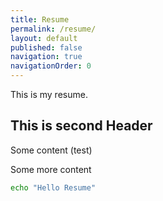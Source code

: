 ```yaml
---
title: Resume
permalink: /resume/
layout: default
published: false
navigation: true
navigationOrder: 0
---
```


This is my resume.

## This is second Header

Some content (test)

Some more content

```bash
echo "Hello Resume"
```

